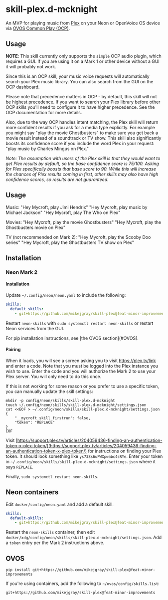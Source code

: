 # skill-plex.d-mcknight

An MVP for playing music from [Plex](https://plex.tv) on your Neon or OpenVoice OS device via [OVOS Common Play (OCP)](https://github.com/OpenVoiceOS/ovos-ocp-audio-plugin).

## Usage

**NOTE**: This skill currently only supports the `simple` OCP audio plugin, which requires a GUI. If you are using it on a Mark 1 or other device without a GUI it will probably not work.

Since this is an OCP skill, your music voice requests will automatically search your Plex music library. You can also search from the GUI on the OCP dashboard.

Please note that precedence matters in OCP - by default, this skill will not be highest precedence. If you want to search your Plex library before other OCP skills you'll need to configure it to have higher precedence. See the OCP documentation for more details.

Also, due to the way OCP handles intent matching, the Plex skill will return more confident results if you ask for a media type explicitly. For example you might say "play the movie Ghostbusters" to make sure you get back a movie result instead of a soundtrack or TV show. This skill also significantly boosts its confidence score if you include the word Plex in your request: "play music by Charles Mingus on Plex."

_Note: The assumption with users of the Plex skill is that they would want to get Plex results by default, so the base confidence score is 75/100. Asking for Plex specifically boosts that base score to 90. While this will increase the chances of Plex results coming in first, other skills may also have high confidence scores, so results are not guaranteed._

## Usage

Music:
"Hey Mycroft, play Jimi Hendrix"
"Hey Mycroft, play music by Michael Jackson"
"Hey Mycroft, play The Who on Plex"

Movies:
"Hey Mycroft, play the movie Ghostbusters"
"Hey Mycroft, play the Ghostbusters movie on Plex"

TV (not recommended on Mark 2):
"Hey Mycroft, play the Scooby Doo series"
"Hey Mycroft, play the Ghostbusters TV show on Plex"

## Installation

### Neon Mark 2

#### Installation

Update `~/.config/neon/neon.yaml` to include the following:

```yaml
skills:
  default_skills:
    - git+https://github.com/mikejgray/skill-plex@feat-minor-improvements
```

Restart `neon-skills` with `sudo systemctl restart neon-skills` or restart Neon services from the GUI.

For pip installation instructions, see [the OVOS section](#OVOS].

#### Pairing

When it loads, you will see a screen asking you to visit https://plex.tv/link and enter a code. Note that you must be logged into the Plex instance you wish to use. Enter the code and you will authorize the Mark 2 to use your Plex server. You will only need to do this once.

If this is not working for some reason or you prefer to use a specific token, you can manually update the skill settings:

```shell
mkdir -p config/neon/skills/skill-plex.d-mcknight
touch ~/.config/neon/skills/skill-plex.d-mcknight/settings.json
cat <<EOF > ~/.config/neon/skills/skill-plex.d-mcknight/settings.json
{
    "__mycroft_skill_firstrun": false,
    "token": "REPLACE"
}
EOF
```

Visit [https://support.plex.tv/articles/204059436-finding-an-authentication-token-x-plex-token/](https://support.plex.tv/articles/204059436-finding-an-authentication-token-x-plex-token/) for instructions on finding your Plex token.
It should look something like `ys738s6uPWXpwabc4sRYe`.
Enter your token in `~/.config/neon/skills/skill-plex.d-mcknight/settings.json` where it says `REPLACE`.

Finally, `sudo systemctl restart neon-skills`.

## Neon containers

Edit `docker/config/neon.yaml` and add a default skill:

```yaml
skills:
  default-skills:
    - git+https://github.com/mikejgray/skill-plex@feat-minor-improvements
```

Restart the `neon-skills` container, then edit `docker/xdg/config/neon/skills/skill-plex.d-mcknight/settings.json`. Add a `token` entry per the Mark 2 instructions above.

## OVOS

`pip install git+https://github.com/mikejgray/skill-plex@feat-minor-improvements`

If you're using containers, add the following to `~/ovos/config/skills.list`:

```config
git+https://github.com/mikejgray/skill-plex@feat-minor-improvements
```
